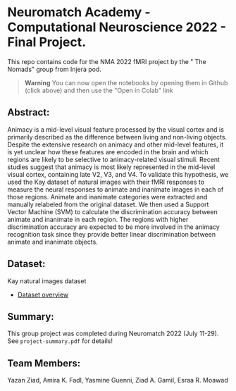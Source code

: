 # Neuromatch Academy - Computational Neuroscience 2022 - Final Project. 

This repo contains code for the NMA 2022 fMRI project by the " The Nomads" group from Injera pod. 

> **Warning**
> You can now open the notebooks by opening them in Github (click above) and then use the "Open in Colab" link


## Abstract: 
Animacy is a mid-level visual feature processed by the visual cortex and is primarily described as the difference between living and non-living objects. Despite the extensive research on animacy and other mid-level features, it is yet unclear how these features are encoded in the brain and which regions are likely to be selective to animacy-related visual stimuli. Recent studies suggest that animacy is most likely represented in the mid-level visual cortex, containing late V2, V3, and V4. To validate this hypothesis,  we used the Kay dataset of natural images with their fMRI responses to measure the neural responses to animate and inanimate images in each of those regions. Animate and inanimate categories were extracted and manually relabeled from the original dataset. We then used a Support Vector Machine (SVM) to calculate the discrimination accuracy between animate and inanimate in each region. The regions with higher discrimination accuracy are expected to be more involved in the animacy recognition task since they provide better linear discrimination between animate and inanimate objects. 

## Dataset: 
Kay natural images dataset 
* [Dataset overview](https://colab.research.google.com/github/NeuromatchAcademy/course-content/blob/main/projects/fMRI/load_kay_images.ipynb)

## Summary:
This group project was completed during Neuromatch 2022 (July 11-29). See `project-summary.pdf` for details!

## Team Members: 
Yazan Ziad, Amira K. Fadl, Yasmine Guenni, Ziad A. Gamil, Esraa R. Moawad



